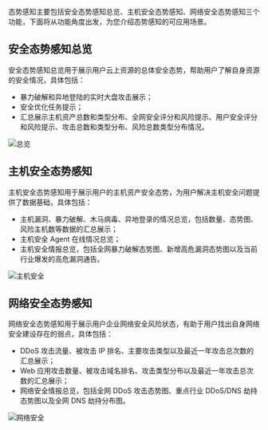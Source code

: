 
态势感知主要包括安全态势感知总览、主机安全态势感知、网络安全态势感知三个功能，下面将从功能角度出发，为您介绍态势感知的可应用场景。

## 安全态势感知总览

安全态势感知总览用于展示用户云上资源的总体安全态势，帮助用户了解自身资源的安全情况，具体包括：

- 暴力破解和异地登陆的实时大盘攻击展示；
- 安全优化任务提示；
- 汇总展示主机资产总数和类型分布、全网安全评分和风险提示、用户安全评分和风险提示、攻击总数和类型分布、风险总数类型分布情况。

![总览](http://imgcache.tcecqpoc.fsphere.cn/image/mc.qcloudimg.com/static/img/56caee8d9ac3ba0056ede60a795f955b/image.png)


## 主机安全态势感知

主机安全态势感知用于展示用户的主机资产安全态势，为用户解决主机安全问题提供了数据基础，具体包括：

- 主机漏洞、暴力破解、木马病毒、异地登录的情况总览，包括数量、态势图、风险主机数等数据的汇总展示；
- 主机安全 Agent 在线情况总览；
- 主机安全情报总览，包括全网暴力破解态势图、新增高危漏洞态势图以及当前行业爆发的高危漏洞通告。

![主机安全](http://imgcache.tcecqpoc.fsphere.cn/image/mc.qcloudimg.com/static/img/9794c163bab104f0ebf5d61e25349d2a/image.png)

## 网络安全态势感知

网络安全态势感知用于展示用户企业网络安全风险状态，有助于用户找出自身网络安全建设存在的弱点，具体包括：

- DDoS 攻击流量、被攻击 IP 排名、主要攻击类型以及最近一年攻击总次数的汇总展示；
- Web 应用攻击数量、被攻击域名排名、攻击类型分布以及最近一年攻击总次数的汇总展示；
- 网络安全情报总览，包括全网 DDoS 攻击态势图、重点行业 DDoS/DNS 劫持态势图以及全网 DNS 劫持分布图。

![网络安全](http://imgcache.tcecqpoc.fsphere.cn/image/mc.qcloudimg.com/static/img/a90eac315e7d1ac51f03a6558fe54b14/image.png)
